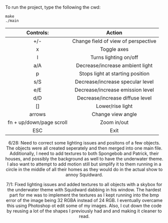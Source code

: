 To run the project, type the following the cwd:
```console
make
./main
```


<center>
  
| Controls: | Action  |
| :---:   | :-: |
|+/- | Change field of view of perspective|
| x | Toggle axes |
|l | Turns lighting on/off |
|a/A | Decrease/increase ambient light |
|p | Stops light at starting position |
|s/S | Decrease/increase specular level |
|e/E | Decrease/increase emission level |
|d/D | Decrease/increase diffuse level |
|[] | Lower/rise light|
|arrows | Change view angle|
|fn + up/down/page scroll | Zoom in/out|
|ESC | Exit|

<left>
  
6/28: Need to correct some lighting issues and positons of a few objects. The objects were all created seperately and then merged into one main file. Additionally, I need to add textures to both Spongebob and Patrick, their houses, and possibly the background as well to have the underwater theme.  I also want to attempt to add motion still but simplify it to them running in a circle in the middle of all their homes as they would do in the actual show to annoy Squidward.

7/1: Fixed lighting issues and added textures to all objects with a skybox for the underwater theme with Squidward dabbing in his window. The hardest part for me was to implement the textures as I kept running into the bmp error of the image being 32 RGBA instead of 24 RGB. I eventually overcame this using Photoshop ot edit some of my images. Also, I cut down the code by reusing a lot of the shapes I previously had and and making it cleaner to read.
